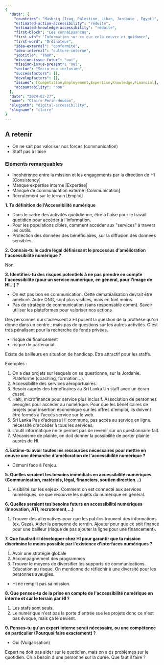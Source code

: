 ```yaml
---
{
  "data": {
    "countries": "Mashriq (Iraq, Palestine, Liban, Jordanie , Egypt)",
    "estimated-action-accessibility": "réduite",
    "estimated-knowledge-accessibility": "réduite",
    "first-block": "Les connaissances",
    "first-win": "Information sur ce que cela couvre et guidance",
    "first-word": "Ordinateur",
    "idea-external": "conformité",
    "idea-internal": "culture-interne",
    "jobtitle": "ThOP",
    "mission-issue-futur": "oui",
    "mission-issue-present": "oui",
    "sector": "Socio eco inclusion",
    "successfactors": [],
    "developfactors": [],
    "issues": [Competition,Employement,Expertise,Knowledge,Financial],
    "accountability": "non"
  },
  "date": "2024-02-27",
  "name": "Claire Perin-Houdon",
  "slugpath": "digital-accessibility",
  "slugname": "claire"
}
---
```


## A retenir

 - On ne sait pas valoriser nos forces (communication)
 - Staff pas à l'aise
 

### Eléments remarquables

 - Incohérence entre la mission et les engagements par la direction de HI [Consistency]
 - Manque expertise interne [Expertise]
 - Manque de communication externe [Communication]
 - Recrutement sur le terrain [Emploi]

**1. Ta définition de l'Accessibilité numérique**

 - Dans le cadre des activités quotidienne, être à l'aise pour le travail quotidien pour accéder à l'information.
 - Pour les populations cibles, comment accéder aux "services" à travers les outils.
 - Protection des données des bénéficiaires, sur la diffusion des données sensibles.

**2. Connais-tu le cadre légal définissant le processus d'amélioration l'accessibilité numérique ?**

Non

**3. Identifies-tu des risques potentiels à ne pas prendre en compte l'accessibilité (pour un service numérique, en général, pour l'image de HI...) ?**

 - On est pas bon en communication. Cette dématéalisation devrait être amélioré. Autre ONG, sont plus visibles, mais en font moins.
 - Pas de stratégie de communication (sans responsable comm). Savoir utiliser les plateformes pour valoriser nos actions

Des personnes qui s'adressent à HI posent la question de la prothèse qu'on donne dans un centre ; mais pas de questions sur les autres activités. C'est très pénalisant pour la recherche de fonds privées.

 - risque de financement
 - risque de partenariat.

 Existe de bailleurs en situation de handicap.
 Etre attractif pour les staffs.

Exemples :
  1. On a des projets sur lesquels on se questionne, sur la Jordanie.
     Plateforme (coaching, formation...).
  2. Accessibilité des services aéroportuaires.
  3. Besoin auprès des bénéficaires au Sri Lanka
     Un staff avec un écran cassé.
  4. Haiti, microfinance pour service plus inclusif.
     Association de personnes aveugles pour accéder au numérique.
     Pour que les bénéficaires de projets pour insertion économique sur les offres d'emploi, ils doivent être formés à l'accès service sur le web.
  5. Sri Lanka
     Pas d'adresse HI commune, pas accès au service en ligne. nécessité d'accéder à tous les services.
  6. L'outil informatique ne te permet pas de revenir sur un questionnaire fait.
  7. Mécanisme de plainte, on doit donner la possibilité de porter plainte auprès de HI.


**4. Estime-tu avoir toutes les ressources nécessaires pour mettre en oeuvre une démarche d'amélioration de l'accessibilité numérique ?**

 - Démuni face à l'enjeu.

**5. Quelles seraient tes besoins immédiats en accessibilité numériques (Communication, matériels, légal, financiers, soutien direction...)**

  1. Visibilité sur les enjeux. Comment on est connecté aux services numériques, ce que recouvre les sujets du numérique en général.

**6. Quelles seraient tes besoins futurs en accessibilité numériques (Innovation, ATI, recrutement,...)**

 1. Trouver des alternatives pour que les publics trouvent des informations (ex. Gaza).
    Aider la personne de terrain. Ajouter pour que ce soit financé pour une bailleur (risque de pas ajouter la ligne pour une financement). 

**7. Que faudrait-il développer chez HI pour garantir que ta mission discrimine le moins possible par l'existence d'interfaces numériques ?**

  1. Avoir une stratégie globale
  2. Accompagnement des programmes
  3. Trouver le moyens de diversifier les supports de communications. Education au risque. On mentionne de réfléchir à une diversité pour les personnes aveugles.
  
  - Hi ne remplit pas sa mission.

**8. Que penses-tu de la prise en compte de l'accessibilité numérique en interne et sur le terrain par HI ?**

  1. Les stafs sont seuls.
  1. Le numérique n'est pas la porte d'entrée sue les projets donc ce n'est pas évoqué, mais ça le devient.

**9. Penses-tu qu'un expert interne serait nécessaire, ou une compétence en particulier (Pourquoi faire exactement) ?**

   - Oui (Vulgarisation)

Expert ne doit pas aider sur le quotidien, mais on a ds problèmes sur le quotidien.
On a besoin d'une personne sur la durée. Que faut il faire ?



